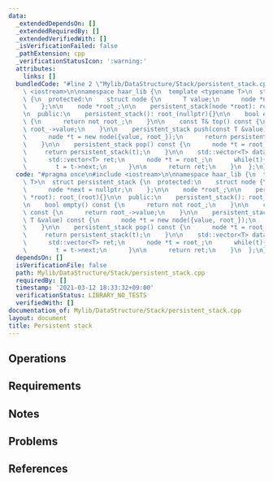 ```yaml
---
data:
  _extendedDependsOn: []
  _extendedRequiredBy: []
  _extendedVerifiedWith: []
  _isVerificationFailed: false
  _pathExtension: cpp
  _verificationStatusIcon: ':warning:'
  attributes:
    links: []
  bundledCode: "#line 2 \"Mylib/DataStructure/Stack/persistent_stack.cpp\"\n#include\
    \ <iostream>\n\nnamespace haar_lib {\n  template <typename T>\n  struct persistent_stack\
    \ {\n  protected:\n    struct node {\n      T value;\n      node *next = nullptr;\n\
    \    };\n\n    node *root_;\n\n    persistent_stack(node *root): root_(root){}\n\
    \n  public:\n    persistent_stack(): root_(nullptr){}\n\n    bool empty() const\
    \ {\n      return not root_;\n    }\n\n    const T& top() const {\n      return\
    \ root_->value;\n    }\n\n    persistent_stack push(const T &value) const {\n\
    \      node *t = new node({value, root_});\n      return persistent_stack(t);\n\
    \    }\n\n    persistent_stack pop() const {\n      node *t = root_->next;\n \
    \     return persistent_stack(t);\n    }\n\n    std::vector<T> data() const {\n\
    \      std::vector<T> ret;\n      node *t = root_;\n      while(t){\n        ret.push_back(t->value);\n\
    \        t = t->next;\n      }\n\n      return ret;\n    }\n  };\n}\n"
  code: "#pragma once\n#include <iostream>\n\nnamespace haar_lib {\n  template <typename\
    \ T>\n  struct persistent_stack {\n  protected:\n    struct node {\n      T value;\n\
    \      node *next = nullptr;\n    };\n\n    node *root_;\n\n    persistent_stack(node\
    \ *root): root_(root){}\n\n  public:\n    persistent_stack(): root_(nullptr){}\n\
    \n    bool empty() const {\n      return not root_;\n    }\n\n    const T& top()\
    \ const {\n      return root_->value;\n    }\n\n    persistent_stack push(const\
    \ T &value) const {\n      node *t = new node({value, root_});\n      return persistent_stack(t);\n\
    \    }\n\n    persistent_stack pop() const {\n      node *t = root_->next;\n \
    \     return persistent_stack(t);\n    }\n\n    std::vector<T> data() const {\n\
    \      std::vector<T> ret;\n      node *t = root_;\n      while(t){\n        ret.push_back(t->value);\n\
    \        t = t->next;\n      }\n\n      return ret;\n    }\n  };\n}\n"
  dependsOn: []
  isVerificationFile: false
  path: Mylib/DataStructure/Stack/persistent_stack.cpp
  requiredBy: []
  timestamp: '2021-03-12 18:33:32+09:00'
  verificationStatus: LIBRARY_NO_TESTS
  verifiedWith: []
documentation_of: Mylib/DataStructure/Stack/persistent_stack.cpp
layout: document
title: Persistent stack
---
```


## Operations

## Requirements

## Notes

## Problems

## References
